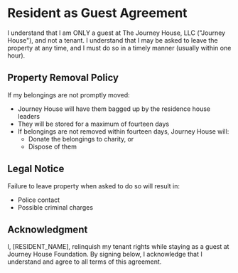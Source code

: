 # Resident as Guest Agreement

I understand that I am ONLY a guest at The Journey House, LLC ("Journey House"), and not a tenant. I understand that I may be asked to leave the property at any time, and I must do so in a timely manner (usually within one hour).

## Property Removal Policy

If my belongings are not promptly moved:
- Journey House will have them bagged up by the residence house leaders
- They will be stored for a maximum of fourteen days
- If belongings are not removed within fourteen days, Journey House will:
  - Donate the belongings to charity, or
  - Dispose of them

## Legal Notice

Failure to leave property when asked to do so will result in:
- Police contact
- Possible criminal charges

## Acknowledgment

I, [RESIDENT_NAME], relinquish my tenant rights while staying as a guest at Journey House Foundation. By signing below, I acknowledge that I understand and agree to all terms of this agreement.